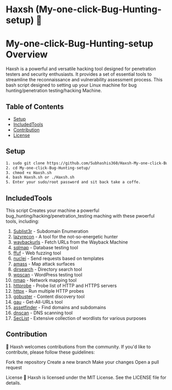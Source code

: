 # Haxsh (My-one-click-Bug-Hunting-setup) 🚀

# My-one-click-Bug-Hunting-setup Overview
Haxsh is a powerful and versatile hacking tool designed for penetration testers and security enthusiasts. It provides a set of essential tools to streamline the reconnaissance and vulnerability assessment process. This bash script designed to setting up your Linux machine for bug hunting/penetration testing/hacking Machine.

## Table of Contents
- [Setup](#setup)
- [IncludedTools](#IncludedTools)
- [Contribution](#contribution)
- [License](#license)

## Setup

```bash
1. sudo git clone https://github.com/Subhashis360/Haxsh-My-one-click-Bug-Hunting-setup
2. cd My-one-click-Bug-Hunting-setup/
3. chmod +x Haxsh.sh
4. bash Haxsh.sh or ./Haxsh.sh
5. Enter your sudo/root password and sit back take a coffe.
```

## IncludedTools

This script Creates your machine a powerful bug_hunting/hacking/penetration_testing maching with these pwoerful tools, including:

1. [Sublist3r](https://github.com/aboul3la/Sublist3r.git) - Subdomain Enumeration
2. [lazyrecon](https://github.com/nahamsec/lazyrecon.git) - A tool for the not-so-energetic hunter
3. [waybackurls](https://github.com/tomnomnom/waybackurls) - Fetch URLs from the Wayback Machine
4. [sqlmap](https://github.com/sqlmapproject/sqlmap) - Database testing tool
5. [ffuf](https://github.com/ffuf/ffuf) - Web fuzzing tool
6. [nuclei](https://github.com/projectdiscovery/nuclei) - Send requests based on templates
7. [amass](https://github.com/OWASP/Amass) - Map attack surfaces
8. [dirsearch](https://github.com/maurosoria/dirsearch.git) - Directory search tool
9. [wpscan](https://github.com/wpscanteam/wpscan.git) - WordPress testing tool
10. [nmap](https://nmap.org/) - Network mapping tool
11. [httprobe](https://github.com/tomnomnom/httprobe) - Probe list of HTTP and HTTPS servers
12. [httpx](https://github.com/projectdiscovery/httpx) - Run multiple HTTP probes
13. [gobuster](https://github.com/OJ/gobuster) - Content discovery tool
14. [gau](https://github.com/lc/gau) - Get-All-URLs tool
15. [assetfinder](https://github.com/tomnomnom/assetfinder) - Find domains and subdomains
16. [dnscan](https://github.com/rbsec/dnscan.git) - DNS scanning tool
17. [SecList](https://github.com/danielmiessler/SecLists.git) - Extensive collection of wordlists for various purposes

## Contribution 
👥 Haxsh welcomes contributions from the community. If you'd like to contribute, please follow these guidelines:

Fork the repository
Create a new branch
Make your changes
Open a pull request


License
📄 Haxsh is licensed under the MIT License. See the LICENSE file for details.


